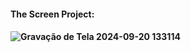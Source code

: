 <h4>The Screen Project:<h4/>

![Gravação de Tela 2024-09-20 133114](https://github.com/user-attachments/assets/fa5c5aba-d8d4-40f5-a383-23bcac7d2e36)


